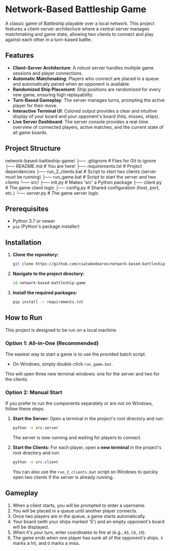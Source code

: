 # Network-Based Battleship Game

A classic game of Battleship playable over a local network. This project features a client-server architecture where a central server manages matchmaking and game state, allowing two clients to connect and play against each other in a turn-based battle.



## Features

- **Client-Server Architecture**: A robust server handles multiple game sessions and player connections.
- **Automatic Matchmaking**: Players who connect are placed in a queue and automatically paired when an opponent is available.
- **Randomized Ship Placement**: Ship positions are randomized for every new game, ensuring high replayability.
- **Turn-Based Gameplay**: The server manages turns, prompting the active player for their move.
- **Interactive Terminal UI**: Colored output provides a clear and intuitive display of your board and your opponent's board (hits, misses, ships).
- **Live Server Dashboard**: The server console provides a real-time overview of connected players, active matches, and the current state of all game boards.

## Project Structure
network-based-battleship-game/
├── .gitignore # Files for Git to ignore
├── README.md # You are here!
├── requirements.txt # Project dependencies
├── run_2_clients.bat # Script to start two clients (server must be running)
├── run_game.bat # Script to start the server and two clients
└── src/
├── init.py # Makes 'src' a Python package
├── client.py # The game client logic
├── config.py # Shared configuration (host, port, etc.)
└── server.py # The game server logic


## Prerequisites

- Python 3.7 or newer
- `pip` (Python's package installer)

## Installation

1.  **Clone the repository:**
    ```sh
    git clone https://github.com/csatabedearon/network-based-battleship-game.git
    ```

2.  **Navigate to the project directory:**
    ```sh
    cd network-based-battleship-game
    ```

3.  **Install the required packages:**
    ```sh
    pip install -r requirements.txt
    ```

## How to Run

This project is designed to be run on a local machine.

### Option 1: All-in-One (Recommended)

The easiest way to start a game is to use the provided batch script.

-   On Windows, simply double-click `run_game.bat`.

This will open three new terminal windows: one for the server and two for the clients.

### Option 2: Manual Start

If you prefer to run the components separately or are not on Windows, follow these steps.

1.  **Start the Server:**
    Open a terminal in the project's root directory and run:
    ```sh
    python -m src.server
    ```
    The server is now running and waiting for players to connect.

2.  **Start the Clients:**
    For each player, open a **new terminal** in the project's root directory and run:
    ```sh
    python -m src.client
    ```
    You can also use the `run_2_clients.bat` script on Windows to quickly open two clients if the server is already running.

## Gameplay

1.  When a client starts, you will be prompted to enter a username.
2.  You will be placed in a queue until another player connects.
3.  Once two players are in the queue, a game starts automatically.
4.  Your board (with your ships marked 'S') and an empty opponent's board will be displayed.
5.  When it's your turn, enter coordinates to fire at (e.g., `A5`, `C0`, `J9`).
6.  The game ends when one player has sunk all of the opponent's ships. `X` marks a hit, and `O` marks a miss.

